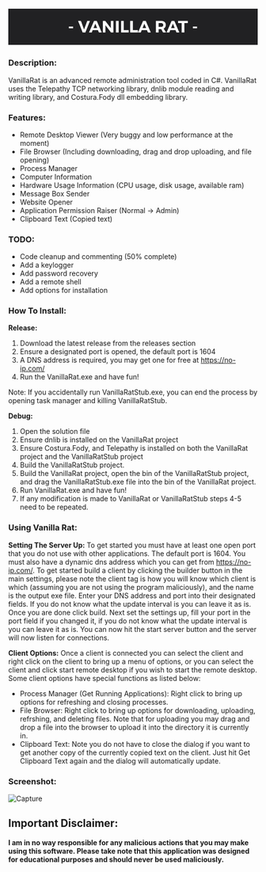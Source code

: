 ![Banner](Banner.png)
### Description:
VanillaRat is an advanced remote administration tool coded in C#. VanillaRat uses the Telepathy TCP networking library, dnlib module reading and writing library, and Costura.Fody dll embedding library.

### Features:
- Remote Desktop Viewer (Very buggy and low performance at the moment)
- File Browser (Including downloading, drag and drop uploading, and file opening)
- Process Manager
- Computer Information 
- Hardware Usage Information (CPU usage, disk usage, available ram)
- Message Box Sender 
- Website Opener 
- Application Permission Raiser (Normal -> Admin)
- Clipboard Text (Copied text)

### TODO:
- Code cleanup and commenting (50% complete) 
- Add a keylogger
- Add password recovery
- Add a remote shell 
- Add options for installation 

### How To Install:
**Release:**
1. Download the latest release from the releases section 
2. Ensure a designated port is opened, the default port is 1604
3. A DNS address is required, you may get one for free at https://no-ip.com/
4. Run the VanillaRat.exe and have fun! 

Note: If you accidentally run VanillaRatStub.exe, you can end the process by opening task manager and killing VanillaRatStub.

**Debug:**

1. Open the solution file
2. Ensure dnlib is installed on the VanillaRat project
3. Ensure Costura.Fody, and Telepathy is installed on both the VanillaRat project and the VanillaRatStub project
4. Build the VanillaRatStub project.
5. Build the VanillaRat project, open the bin of the VanillaRatStub project, and drag the VanillaRatStub.exe file into the bin of the VanillaRat project.
6. Run VanillaRat.exe and have fun! 
7. If any modification is made to VanillaRat or VanillaRatStub steps 4-5 need to be repeated. 

### Using Vanilla Rat:

**Setting The Server Up:**
To get started you must have at least one open port that you do not use with other applications. The default port is 1604. You must also have a dynamic dns address which you can get from https://no-ip.com/.
To get started build a client by clicking the builder button in the main settings, please note the client tag is how you will know which client is which (assuming you are not using the program maliciously), and the name is the output exe file. Enter your DNS address and port into their designated fields. If you do not know what the update interval is you can leave it as is. Once you are done click build. 
Next set the settings up, fill your port in the port field if you changed it, if you do not know what the update interval is you can leave it as is. You can now hit the start server button and the server will now listen for connections. 

**Client Options:** 
Once a client is connected you can select the client and right click on the client to bring up a menu of options, or you can select the client and click start remote desktop if you wish to start the remote desktop. Some client options have special functions as listed below: 
- Process Manager (Get Running Applications): Right click to bring up options for refreshing and closing processes. 
- File Browser: Right click to bring up options for downloading, uploading, refrshing, and deleting files. Note that for uploading you may drag and drop a file into the browser to upload it into the directory it is currently in.
- Clipboard Text: Note you do not have to close the dialog if you want to get another copy of the currently copied text on the client. Just hit Get Clipboard Text again and the dialog will automatically update.

### Screenshot: 
![Capture](https://user-images.githubusercontent.com/39781618/54472005-b7bca600-478f-11e9-8a0a-45006870ee18.PNG)
## Important Disclaimer:

**I am in no way responsible for any malicious actions that you may make using this software. Please take note that this application was designed for educational purposes and should never be used maliciously.**
